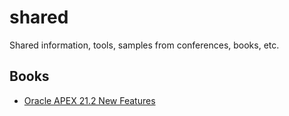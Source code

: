 # shared
Shared information, tools, samples from conferences, books, etc. 

## Books
* [Oracle APEX 21.2 New Features](2022/2022-04-Book-OracleAPEX21.2NewFeatures/README.md)


